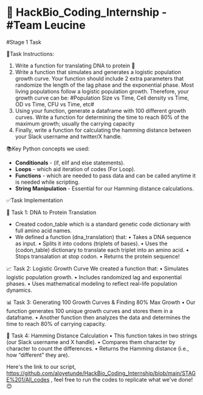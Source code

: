 # 🚀 HackBio_Coding_Internship - #Team Leucine
#Stage 1 Task

📌Task Instructions:
1. Write a function for translating DNA to protein 🧬
2. Write a function that simulates and generates a logistic population growth curve. Your function should include 2 extra parameters that randomize the length of the lag phase and the exponential phase. Most living populations follow a logistic population growth. Therefore, your growth curve can be: #Population Size vs Time, Cell density vs Time, OD vs Time, CFU vs Time, etc#
3. Using your function, generate a dataframe with 100 different growth curves. Write a function for determining the time to reach 80% of the maximum growth; usually the carrying capacity
4. Finally, write a function for calculating the hamming distance between your Slack username and twitter/X handle.

📚Key Python concepts we used:

- **Conditionals** - (if, elif and else statements).
- **Loops** - which aid iteration of codes (For Loop).
- **Functions** - which are needed to pass data and can be called anytime it is needed while scripting.
- **String Manipulation** - Essential for our Hamming distance calculations.

✅Task Implementation 

🧬 Task 1: DNA to Protein Translation
- Created codon_table which is a standard genetic code dictionary with full amino acid names.
- We defined a function (dna_translation) that:
•	Takes a DNA sequence as input.
•	Splits it into codons (triplets of bases).
•	Uses the (codon_table) dictionary to translate each triplet into an amino acid.
• Stops transalation at stop codon.
•	Returns the protein sequence! 

📈 Task 2: Logistic Growth Curve
We created a function that:
•	Simulates logistic population growth.
•	Includes randomized lag and exponential phases.
•	Uses mathematical modeling to reflect real-life population dynamics.

📊 Task 3: Generating 100 Growth Curves & Finding 80% Max Growth
•	Our function generates 100 unique growth curves and stores them in a dataframe.
•	Another function then analyzes the data and determines the time to reach 80% of carrying capacity.

🔢 Task 4: Hamming Distance Calculation
•	This function takes in two strings (our Slack username and X handle).
•	Compares them character by character to count the differences.
•	Returns the Hamming distance (i.e., how “different” they are).

Here's the link to our script, https://github.com/aloyetunde/HackBio_Coding_Internship/blob/main/STAGE%201/All_codes , feel free to run the codes to replicate what we've done!😊
